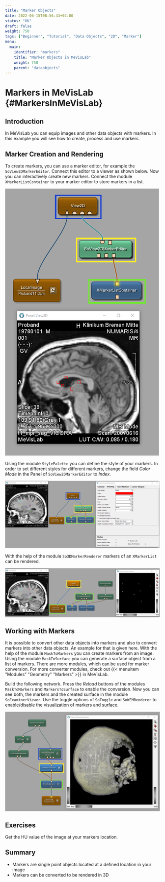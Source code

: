 ```yaml
---
title: "Marker Objects"
date: 2022-06-15T08:56:33+02:00
status: "OK"
draft: false
weight: 750
tags: ["Beginner", "Tutorial", "Data Objects", "2D", "Marker"]
menu: 
  main:
    identifier: "markers"
    title: "Marker Objects in MeVisLab"
    weight: 750
    parent: "dataobjects"
---
```

# Markers in MeVisLab {#MarkersInMeVisLab}
## Introduction
In MeVisLab you can equip images and other data objects with markers. In this example you will see how to create, process and use markers.

## Marker Creation and Rendering
To create markers, you can use a marker editor, for example the `SoView2DMarkerEditor`. Connect this editor to a viewer as shown below. Now you can interactively create new markers. Connect the module `XMarkerListContainer` to your marker editor to store markers in a list.

![Create Markers](/images/tutorials/dataobjects/markers/DO_Markers_01.png "Create Markers")

Using the module `StylePalette` you can define the style of your markers. In order to set different styles for different markers, change the field *Color Mode* in the Panel of `SoView2DMarkerEditor` to *Index*.

![Style of Markers](/images/tutorials/dataobjects/markers/DO_Markers_08.png "Style of Markers")

With the help of the module `So3DMarkerRenderer` markers of an `XMarkerList` can be rendered.

![Rendering of Markers](/images/tutorials/dataobjects/markers/DO_Markers_09.png "Rendering of Markers")

## Working with Markers

It is possible to convert other data objects into markers and also to convert markers into other data objects. An example for that is given here. With the help of the module `MaskToMarkers` you can create markers from an image. Using the module `MaskToSurface` you can generate a surface object from a list of markers. There are more modules, which can be used for marker conversion. For more converter modules, check out {{< menuitem "Modules" "Geometry" "Markers" >}} in MeVisLab.

Build the following network. Press the *Reload* buttons of the modules `MaskToMarkers` and `MarkersToSurface` to enable the conversion. Now you can see both, the markers and the created surface in the module `SoExaminerViewer`. Use the toggle options of `SoToggle` and `SoWEMRenderer` to enable/disable the visualization of markers and surface.

![Convert Markers](/images/tutorials/dataobjects/markers/DO_Markers_02.png "Convert Markers")

## Exercises
Get the HU value of the image at your markers location.

## Summary
* Markers are single point objects located at a defined location in your image
* Markers can be converted to be rendered in 3D